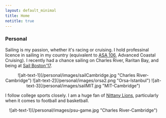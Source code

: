 ```yaml
---
layout: default_minimal
title: Home
notitle: true
---
```


### Personal 

Sailing is my passion, whether it's racing or cruising. I hold professinal licence in sailing in my country (equivalent to [ASA 106](https://asa.com/certifications/), Advanced Coastal Cruising). I recently had a chance sailing on Charles River, Raritan Bay, and being at [Sail Boston'17](https://www.sailboston.com/). 

<div style="text-align:center" markdown="1">
![alt-text-1](/personal/images/sailCambridge.jpg "Charles River-Cambridge") ![alt-text-2](/personal/images/orsa2.png "Orsa-Istanbul") ![alt-text-3](/personal/images/sailMIT.jpg "MIT-Cambridge")
</div>

I follow college sports closely. I am a huge fan of [Nittany Lions](http://www.gopsusports.com/), particularly when it comes to football and basketball.

<div style="text-align:center" markdown="1">
![alt-text-1](/personal/images/psu-game.jpg "Charles River-Cambridge")
</div>